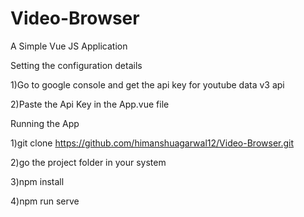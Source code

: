 # Video-Browser
A Simple Vue JS Application

Setting the configuration details

1)Go to google console and get the api key for youtube data v3 api

2)Paste the Api Key in the App.vue file

Running the App

1)git clone https://github.com/himanshuagarwal12/Video-Browser.git

2)go the project folder in your system

3)npm install

4)npm run serve
